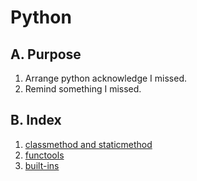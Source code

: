 <link rel="stylesheet" type="text/css" media="all" href="https://shlomo90.github.io/homepage.css" />

# Python

## A. Purpose

1. Arrange python acknowledge I missed.
2. Remind something I missed.

## B. Index

1. [classmethod and staticmethod](python_method.md)
2. [functools](python_functools.md)
3. [built-ins](python_builtin.md)
